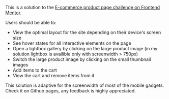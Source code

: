 This is a solution to the [E-commerce product page challenge on Frontend Mentor](https://www.frontendmentor.io/challenges/ecommerce-product-page-UPsZ9MJp6).

Users should be able to:

- View the optimal layout for the site depending on their device's screen size
- See hover states for all interactive elements on the page
- Open a lightbox gallery by clicking on the large product image (in my solution lightbox is availible only with screenwidth > 750px)
- Switch the large product image by clicking on the small thumbnail images
- Add items to the cart
- View the cart and remove items from it

This solution is adaptive for the screenwidth of most of the mobile gadgets. Check it on Github pages, any feedback is highly appreciated.
